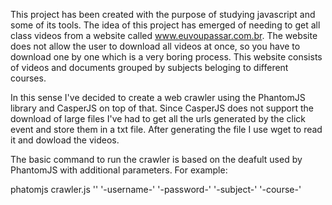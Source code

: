 This project has been created with the purpose of studying javascript and some of its tools.
The idea of this project has emerged of needing to get all class videos from a website called www.euvoupassar.com.br. The website does not allow the user to download all videos at once, so you have to download one by one which is a very boring process. This website consists of videos and documents grouped by subjects beloging to different courses.

In this sense I've decided to create a web crawler using the PhantomJS library and CasperJS on top of that. Since CasperJS does not support the download of large files I've had to get all the urls generated by the click event and store them in a txt file. After generating the file I use wget to read it and dowload the videos.

The basic command to run the crawler is based on the deafult used by PhantomJS with additional parameters. For example:

phatomjs crawler.js '<host>' '-username-' '-password-' '-subject-' '-course-'
